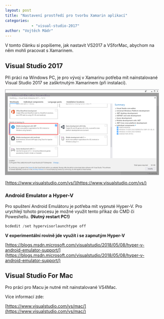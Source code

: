 ```yaml
---
layout: post
title: "Nastavení prostředí pro tvorbu Xamarin aplikací" 
categories:
            - "visual-studio-2017"
author: "Vojtěch Mádr"
---
```


V tomto článku si popíšeme, jak nastavit VS2017 a VSforMac, abychom na něm mohli pracovat s Xamarinem.

## Visual Studio 2017


Při práci na Windows PC, je pro vývoj v Xamarinu potřeba mít nainstalované Visual Studio 2017 se zaškrtnutým Xamarinem (při instalaci).

![alt text](/assets/posts/2018-10-09-xamarin_settings/Screenshot_01.png)



[https://www.visualstudio.com/vs/](https://www.visualstudio.com/vs/)


### Android Emulator a Hyper-V

Pro spuštení Android Emulátoru je potřeba mít vypnuté Hyper-V. Pro urychlejí tohoto procesu je možné využit tento příkaz do CMD či Poweshellu. **(Nutný restart PC!)**

``` c#
bcdedit /set hypervisorlaunchtype off
```



**V experimentální rovině jde využít i se zapnutým Hyper-V**

[https://blogs.msdn.microsoft.com/visualstudio/2018/05/08/hyper-v-android-emulator-support/](https://blogs.msdn.microsoft.com/visualstudio/2018/05/08/hyper-v-android-emulator-support/)




## Visual Studio For Mac

Pro práci pro Macu je nutné mít nainstalované VS4Mac.

Více informací zde:

[https://www.visualstudio.com/vs/mac/](https://www.visualstudio.com/vs/mac/)